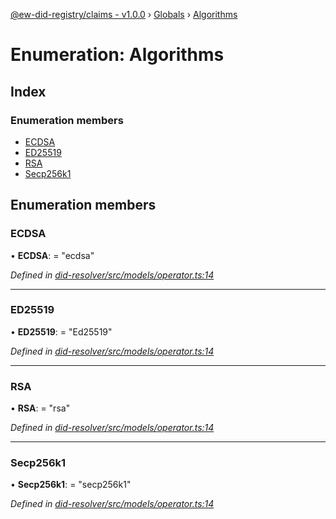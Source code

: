 [@ew-did-registry/claims - v1.0.0](../README.md) › [Globals](../globals.md) › [Algorithms](algorithms.md)

# Enumeration: Algorithms

## Index

### Enumeration members

* [ECDSA](algorithms.md#ecdsa)
* [ED25519](algorithms.md#ed25519)
* [RSA](algorithms.md#rsa)
* [Secp256k1](algorithms.md#secp256k1)

## Enumeration members

###  ECDSA

• **ECDSA**: = "ecdsa"

*Defined in [did-resolver/src/models/operator.ts:14](https://github.com/energywebfoundation/ew-did-registry/blob/ff7b2ca/packages/did-resolver/src/models/operator.ts#L14)*

___

###  ED25519

• **ED25519**: = "Ed25519"

*Defined in [did-resolver/src/models/operator.ts:14](https://github.com/energywebfoundation/ew-did-registry/blob/ff7b2ca/packages/did-resolver/src/models/operator.ts#L14)*

___

###  RSA

• **RSA**: = "rsa"

*Defined in [did-resolver/src/models/operator.ts:14](https://github.com/energywebfoundation/ew-did-registry/blob/ff7b2ca/packages/did-resolver/src/models/operator.ts#L14)*

___

###  Secp256k1

• **Secp256k1**: = "secp256k1"

*Defined in [did-resolver/src/models/operator.ts:14](https://github.com/energywebfoundation/ew-did-registry/blob/ff7b2ca/packages/did-resolver/src/models/operator.ts#L14)*
